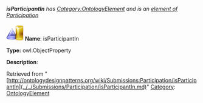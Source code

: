 ___isParticipantIn__ has [Category:OntologyElement](../../Category/OntologyElement.md "Category:OntologyElement") and is an [element of](../../Property/ElementOf.md "Property:ElementOf") [Participation](../../Submissions/Participation.md "Submissions:Participation")_


  




[![ObjectProperty](../../images/thumb/c/c3/ObjectProperty.gif/45px-ObjectProperty.gif)](../../Image/ObjectProperty.gif.md "ObjectProperty")
__Name__: isParticipantIn 


__Type:__ owl:ObjectProperty 


__Description__: 





Retrieved from "[http://ontologydesignpatterns.org/wiki/Submissions:Participation/isParticipantIn](../../Submissions/Participation/isParticipantIn.md)"
 [Category](http://ontologydesignpatterns.org/wiki/Special:Categories "Special:Categories"): [OntologyElement](../../Category/OntologyElement.md "Category:OntologyElement")